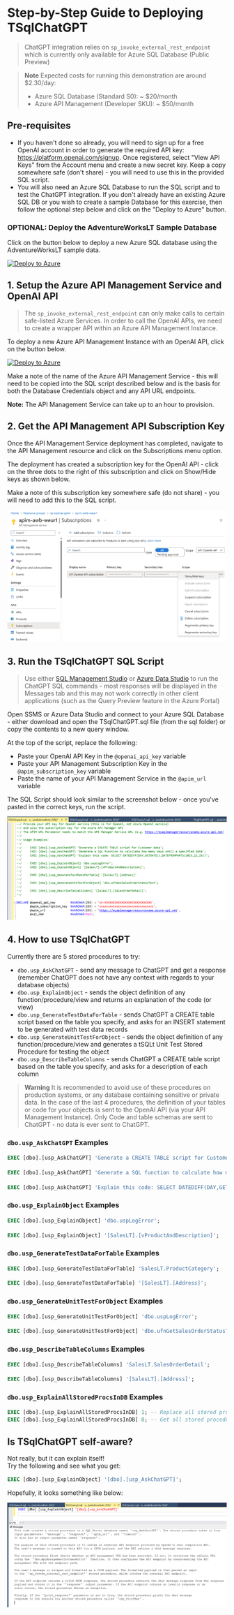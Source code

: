 # Step-by-Step Guide to Deploying TSqlChatGPT

> ChatGPT integration relies on `sp_invoke_external_rest_endpoint` which is currently only available for Azure SQL Database (Public Preview)

> **Note**
> Expected costs for running this demonstration are around $2.30/day:
> - Azure SQL Database (Standard S0): ~ $20/month
> - Azure API Management (Developer SKU): ~ $50/month


## Pre-requisites

- If you haven't done so already, you will need to sign up for a free OpenAI account in order to generate the required API key: https://platform.openai.com/signup.  Once registered, select "View API Keys" from the Account menu and create a new secret key.  Keep a copy somewhere safe (don't share) - you will need to use this in the provided SQL script.
- You will also need an Azure SQL Database to run the SQL script and to test the ChatGPT integration.  If you don't already have an existing Azure SQL DB or you wish to create a sample Database for this exercise, then follow the optional step below and click on the "Deploy to Azure" button.

### OPTIONAL: Deploy the AdventureWorksLT Sample Database
Click on the button below to deploy a new Azure SQL database using the AdventureWorksLT sample data.

[![Deploy to Azure](https://aka.ms/deploytoazurebutton)](https://portal.azure.com/#create/Microsoft.Template/uri/https%3A%2F%2Fraw.githubusercontent.com%2Fhappyadam73%2Ftsql-chatgpt%2Fmain%2Fazuresqldb%2Fazuredeploy.json)


## 1. Setup the Azure API Management Service and OpenAI API

> The `sp_invoke_external_rest_endpoint` can only make calls to certain safe-listed Azure Services.  In order to call the OpenAI APIs, we need to create a wrapper API within an Azure API Management Instance.

To deploy a new Azure API Management Instance with an OpenAI API, click on the button below.

[![Deploy to Azure](https://aka.ms/deploytoazurebutton)](https://portal.azure.com/#create/Microsoft.Template/uri/https%3A%2F%2Fraw.githubusercontent.com%2Fhappyadam73%2Ftsql-chatgpt%2Fmain%2Fapim%2Fazuredeploy.json)

Make a note of the name of the Azure API Management Service - this will need to be copied into the SQL script described below and is the basis for both the Database Credentials object and any API URL endpoints.

**Note:** The API Management Service can take up to an hour to provision.

## 2. Get the API Management API Subscription Key

Once the API Management Service deployment has completed, navigate to the API Management resource and click on the Subscriptions menu option.

The deployment has created a subscription key for the OpenAI API - click on the three dots to the right of this subscription and click on Show/Hide keys as shown below.  

Make a note of this subscription key somewhere safe (do not share) - you will need to add this to the SQL script.

![Get Subscription Key](./assets/apimsubscription.png)

## 3. Run the TSqlChatGPT SQL Script

> Use either [SQL Management Studio](https://learn.microsoft.com/en-us/sql/ssms/download-sql-server-management-studio-ssms) or [Azure Data Studio](https://learn.microsoft.com/en-us/sql/azure-data-studio/download-azure-data-studio) to run the ChatGPT SQL commands - most responses will be displayed in the Messages tab and this may not work correctly in other client applications (such as the Query Preview feature in the Azure Portal)

Open SSMS or Azure Data Studio and connect to your Azure SQL Database - either download and open the TSqlChatGPT.sql file (from the sql folder) or copy the contents to a new query window.

At the top of the script, replace the following:

- Paste your OpenAI API Key in the `@openai_api_key` variable
- Paste your API Management Subscription Key in the `@apim_subscription_key` variable
- Paste the name of your API Management Service in the `@apim_url` variable

The SQL Script should look similar to the screenshot below - once you've pasted in the correct keys, run the script.

![SSMS SQL Script](./assets/ssms.png)

## 4. How to use TSqlChatGPT

Currently there are 5 stored procedures to try:
- `dbo.usp_AskChatGPT` - send any message to ChatGPT and get a response (remember ChatGPT does not have any context with regards to your database objects)
- `dbo.usp_ExplainObject` - sends the object definition of any function/procedure/view and returns an explanation of the code (or view)
- `dbo.usp_GenerateTestDataForTable` - sends ChatGPT a CREATE table script based on the table you specify, and asks for an INSERT statement to be generated with test data records
- `dbo.usp_GenerateUnitTestForObject` - sends the object definition of any function/procedure/view and generates a tSQLt Unit Test Stored Procedure for testing the object
- `dbo.usp_DescribeTableColumns` - sends ChatGPT a CREATE table script based on the table you specify, and asks for a description of each column

> **Warning**
> It is recommended to avoid use of these procedures on production systems, or any database containing sensitive or private data.  In the case of the last 4 procedures, the definition of your tables or code for your objects is sent to the OpenAI API (via your API Management Instance).  Only Code and table schemas are sent to ChatGPT - no data is ever sent to ChatGPT.

### `dbo.usp_AskChatGPT` Examples
```sql
EXEC [dbo].[usp_AskChatGPT] 'Generate a CREATE TABLE script for Customer data';

EXEC [dbo].[usp_AskChatGPT] 'Generate a SQL function to calculate how many days until a specified date';

EXEC [dbo].[usp_AskChatGPT] 'Explain this code: SELECT DATEDIFF(DAY,GETDATE(),DATEFROMPARTS(2023,12,25))';
```

### `dbo.usp_ExplainObject` Examples
```sql
EXEC [dbo].[usp_ExplainObject] 'dbo.uspLogError';

EXEC [dbo].[usp_ExplainObject] '[SalesLT].[vProductAndDescription]';
```

### `dbo.usp_GenerateTestDataForTable` Examples
```sql
EXEC [dbo].[usp_GenerateTestDataForTable] 'SalesLT.ProductCategory';

EXEC [dbo].[usp_GenerateTestDataForTable] '[SalesLT].[Address]';
```

### `dbo.usp_GenerateUnitTestForObject` Examples
```sql
EXEC [dbo].[usp_GenerateUnitTestForObject] 'dbo.uspLogError';

EXEC [dbo].[usp_GenerateUnitTestForObject] 'dbo.ufnGetSalesOrderStatusText';
```

### `dbo.usp_DescribeTableColumns` Examples
```sql
EXEC [dbo].[usp_DescribeTableColumns] 'SalesLT.SalesOrderDetail';

EXEC [dbo].[usp_DescribeTableColumns] '[SalesLT].[Address]';
```

### `dbo.usp_ExplainAllStoredProcsInDB` Examples
```sql
EXEC [dbo].[usp_ExplainAllStoredProcsInDB] 1; -- Replace all stored procs with explaine dversions
EXEC [dbo].[usp_ExplainAllStoredProcsInDB] 0; -- Get all stored procedures and present samples of explain for each
```

## Is TSqlChatGPT self-aware?  
Not really, but it can explain itself!  
Try the following and see what you get:

```sql
EXEC [dbo].[usp_ExplainObject] '[dbo].[usp_AskChatGPT]';
```

Hopefully, it looks something like below:

![SSMS SQL Script](./assets/selfaware.png)
